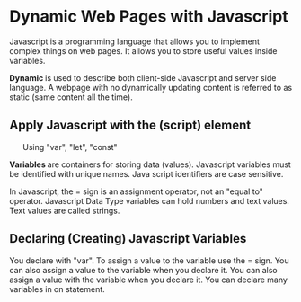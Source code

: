 <html>
<h1> Dynamic Web Pages with Javascript </h1>

Javascript is a programming language that allows you to implement complex things on web pages. It allows you to store useful values inside variables. 

<b> Dynamic </b> is used to describe both client-side Javascript and server side language. A webpage with no dynamically updating content is referred to as static (same content all the time).

<h2> Apply Javascript with the (script) element </h2>
<ul> Using "var", "let", "const" </ul>

<b> Variables </b> are containers for storing data (values). Javascript variables must be identified with unique names. Java script identifiers are case sensitive.

In Javascript, the = sign is an assignment operator, not an "equal to" operator. 
Javascript Data Type variables can hold numbers and text values. Text values are called strings.

<h2> Declaring (Creating) Javascript Variables </h2>
You declare with "var". To assign a value to the variable use the = sign. You can also assign a value to the variable when you declare it. You can also assign a value with the variable when you declare it. You can declare many variables in on statement. 

